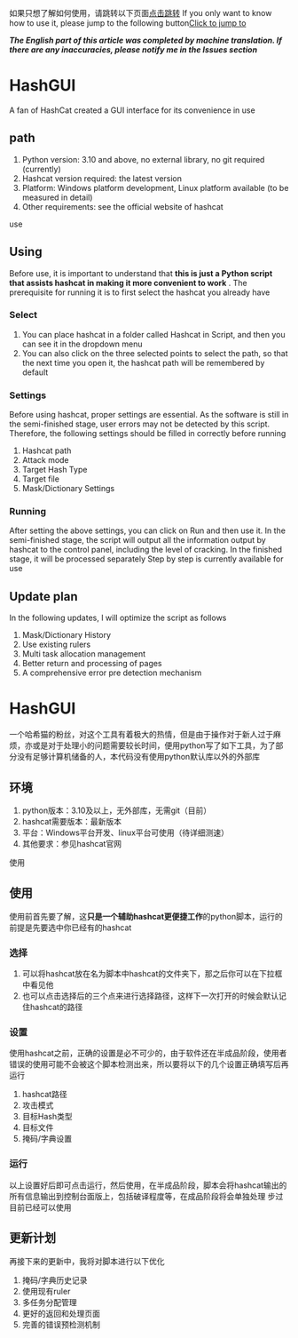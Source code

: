 如果只想了解如何使用，请跳转以下页面[点击跳转](#使用链接)
If you only want to know how to use it, please jump to the following button[Click to jump to](#howtouse)

***The English part of this article was completed by machine translation. If there are any inaccuracies, please notify me in the Issues section***

# HashGUI
 A fan of HashCat created a GUI interface for its convenience in use
 
 ## path
 1. Python version: 3.10 and above, no external library, no git required (currently)
 2. Hashcat version required: the latest version
 3. Platform: Windows platform development, Linux platform available (to be measured in detail)
 4. Other requirements: see the official website of hashcat

<span id="howtouse"> use</span> 
## Using
Before use, it is important to understand that **this is just a Python script that assists hashcat in making it more convenient to work** . The prerequisite for running it is to first select the hashcat you already have
### Select
1. You can place hashcat in a folder called Hashcat in Script, and then you can see it in the dropdown menu
2. You can also click on the three selected points to select the path, so that the next time you open it, the hashcat path will be remembered by default
### Settings
Before using hashcat, proper settings are essential. As the software is still in the semi-finished stage, user errors may not be detected by this script. Therefore, the following settings should be filled in correctly before running
1. Hashcat path
2. Attack mode
3. Target Hash Type
4. Target file
5. Mask/Dictionary Settings
### Running
After setting the above settings, you can click on Run and then use it. In the semi-finished stage, the script will output all the information output by hashcat to the control panel, including the level of cracking. In the finished stage, it will be processed separately
Step by step is currently available for use
## Update plan
In the following updates, I will optimize the script as follows
1. Mask/Dictionary History
2. Use existing rulers
3. Multi task allocation management
4. Better return and processing of pages
5. A comprehensive error pre detection mechanism


# HashGUI
一个哈希猫的粉丝，对这个工具有着极大的热情，但是由于操作对于新人过于麻烦，亦或是对于处理小的问题需要较长时间，便用python写了如下工具，为了部分没有足够计算机储备的人，本代码没有使用python默认库以外的外部库


## 环境
1. python版本：3.10及以上，无外部库，无需git（目前）
2. hashcat需要版本：最新版本
3. 平台：Windows平台开发、linux平台可使用（待详细测速）
4. 其他要求：参见hashcat官网

<span id="使用链接">使用</span>
## 使用
使用前首先要了解，这**只是一个辅助hashcat更便捷工作**的python脚本，运行的前提是先要选中你已经有的hashcat
### 选择
1. 可以将hashcat放在名为脚本中hashcat的文件夹下，那之后你可以在下拉框中看见他
2. 也可以点击选择后的三个点来进行选择路径，这样下一次打开的时候会默认记住hashcat的路径
   
### 设置
使用hashcat之前，正确的设置是必不可少的，由于软件还在半成品阶段，使用者错误的使用可能不会被这个脚本检测出来，所以要将以下的几个设置正确填写后再运行
1. hashcat路径
2. 攻击模式
3. 目标Hash类型
4. 目标文件
5. 掩码/字典设置


### 运行
以上设置好后即可点击运行，然后使用，在半成品阶段，脚本会将hashcat输出的所有信息输出到控制台面版上，包括破译程度等，在成品阶段将会单独处理
步过目前已经可以使用

## 更新计划
再接下来的更新中，我将对脚本进行以下优化
1. 掩码/字典历史记录
2. 使用现有ruler
3. 多任务分配管理
4. 更好的返回和处理页面
5. 完善的错误预检测机制
